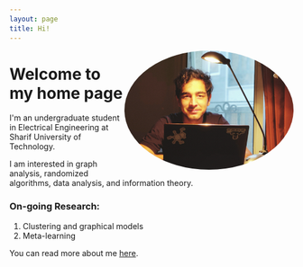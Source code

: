 ```yaml
---
layout: page
title: Hi!
---
```

 <a href="url"><img align="right" src="https://github.com/Magronox/Magronox.github.io/blob/master/images/A259.png?raw=true" height="auto" width="300" style="border-radius:50%"></a>

 Welcome to my home page
=============

I'm an undergraduate student in Electrical Engineering at Sharif University of Technology.

I am interested in graph analysis, randomized algorithms, data analysis, and information theory. 

  <h3>On-going Research:</h3>
  
  1. Clustering and graphical models
  2. Meta-learning


  
You can read more about me [here](http://magronox.github.io/about).

